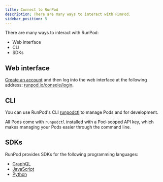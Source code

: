 ```yaml
---
title: Connect to RunPod
description: There are many ways to interact with RunPod.
sidebar_position: 5
---
```


There are many ways to interact with RunPod:

- Web interface
- CLI
- SDKs

## Web interface

[Create an account](/get-started/connect-to-runpod) and then log into the web interface at the following address: [runpod.io/console/login](https://www.runpod.io/console/login).

## CLI

You can use RunPod's CLI [runpodctl](https://github.com/runpod/runpodctl) to manage Pods and for development.

All Pods come with `runpodctl` installed with a Pod-scoped API key, which makes managing your Pods easier through the command line.

## SDKs

RunPod provides SDKs for the following programming languages:

- [GraphQL](/sdks/graphql/manage-pods)
- [JavaScript](/sdks/javascript/overview)
- [Python](/sdks/python/overview)
